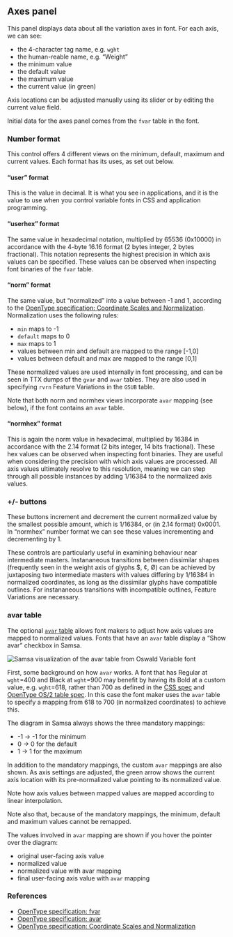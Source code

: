 ## Axes panel

This panel displays data about all the variation axes in font. For each axis, we can see:

* the 4-character tag name, e.g. `wght`
* the human-reable name, e.g. “Weight”
* the minimum value
* the default value
* the maximum value
* the current value (in green)

Axis locations can be adjusted manually using its slider or by editing the current value field.

Initial data for the axes panel comes from the `fvar` table in the font.

### Number format
This control offers 4 different views on the minimum, default, maximum and current values. Each format has its uses, as set out below.

#### “user” format

This is the value in decimal. It is what you see in applications, and it is the value to use when you control variable fonts in CSS and application programming.

#### “userhex” format
The same value in hexadecimal notation, multiplied by 65536 (0x10000) in accordance with the 4-byte 16.16 format (2 bytes integer, 2 bytes fractional). This notation represents the highest precision in which axis values can be specified. These values can be observed when inspecting font binaries of the `fvar` table.

#### “norm” format
 The same value, but “normalized” into a value between -1 and 1, according to the [OpenType specification: Coordinate Scales and Normalization](https://docs.microsoft.com/en-us/typography/opentype/spec/otvaroverview#coordinate-scales-and-normalization). Normalization uses the following rules:

 * `min` maps to -1
 * `default` maps to 0
 * `max` maps to 1
 * values between min and default are mapped to the range [-1,0]
 * values between default and max are mapped to the range [0,1]
 
These normalized values are used internally in font processing, and can be seen in TTX dumps of the `gvar` and `avar` tables. They are also used in specifying `rvrn` Feature Variations in the `GSUB` table.
 
Note that both norm and normhex views incorporate `avar` mapping (see below), if the font contains an `avar` table.
 
#### “normhex” format
This is again the norm value in hexadecimal, multiplied by 16384 in accordance with the 2.14 format (2 bits integer, 14 bits fractional). These hex values can be observed when inspecting font binaries. They are useful when considering the precision with which axis values are processed. All axis values ultimately resolve to this resolution, meaning we can step through all possible instances by adding 1/16384 to the normalized axis values.

### +/- buttons
These buttons increment and decrement the current normalized value by the smallest possible amount, which is 1/16384, or (in 2.14 format) 0x0001. In “normhex” number format we can see these values incrementing and decrementing by 1.

These controls are particularly useful in examining behaviour near intermediate masters. Instananeous transitions between dissimilar shapes (frequently seen in the weight axis of glyphs $, ¢, Ø) can be achieved by juxtaposing two intermediate masters with values differing by 1/16384 in normalized coordinates, as long as the dissimilar glyphs have compatible outlines. For instananeous transitions with incompatible outlines, Feature Variations are necessary.

### avar table
The optional [`avar` table](https://docs.microsoft.com/en-us/typography/opentype/spec/avar) allows font makers to adjust how axis values are mapped to normalized values. Fonts that have an `avar` table display a “Show avar” checkbox in Samsa.

![Samsa visualization of the avar table from Oswald Variable font](../screenshots/20200615-avar-Oswald.png)

First, some background on how `avar` works. A font that has Regular at `wght`=400 and Black at `wght`=900 may benefit by having its Bold at a custom value, e.g. `wght`=618, rather than 700 as defined in the [CSS spec](https://developer.mozilla.org/en/docs/Web/CSS/font-weight) and [OpenType OS/2 table spec](https://docs.microsoft.com/en-us/typography/opentype/spec/os2#usweightclass). In this case the font maker uses the `avar` table to specify a mapping from 618 to 700 (in normalized coordinates) to achieve this.

The diagram in Samsa always shows the three mandatory mappings:

 * -1 → -1 for the minimum
 * 0 → 0 for the default
 * 1 → 1 for the maximum

In addition to the mandatory mappings, the custom `avar` mappings are also shown. As axis settings are adjusted, the green arrow shows the current axis location with its pre-normalized value pointing to its normalized value.

Note how axis values between mapped values are mapped according to linear interpolation.

Note also that, because of the mandatory mappings, the minimum, default and maximum values cannot be remapped.

The values involved in `avar` mapping are shown if you hover the pointer over the diagram:

* original user-facing axis value
* normalized value
* normalized value with avar mapping
* final user-facing axis value with `avar` mapping

### References

* [OpenType specification: fvar](https://docs.microsoft.com/en-us/typography/opentype/spec/fvar)
* [OpenType specification: avar](https://docs.microsoft.com/en-us/typography/opentype/spec/avar)
* [OpenType specification: Coordinate Scales and Normalization](https://docs.microsoft.com/en-us/typography/opentype/spec/otvaroverview#coordinate-scales-and-normalization)